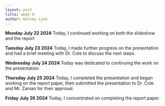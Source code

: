 ```yaml
---
layout: post
title: week 9
author: Kelsey Lynn
---
```


**Monday July 22 2024**
 Today, I continued working on both the slideshow and the report
 
 **Tuesday July 23 2024**
Today, I made further progress on the presentation and had a brief meeting with Dr. Cole to discuss the next steps.

**Wednesday July 24 2024**
Today was dedicated to continuing the work on the presentation

**Thursday July 25 2024**
Today, I completed the presentation and began working on the report paper, then submitted the presentation to Dr. Cole and Mr. Zaman for their approval.

**Friday July 26 2024**
Today, I concentrated on completing the report paper.
